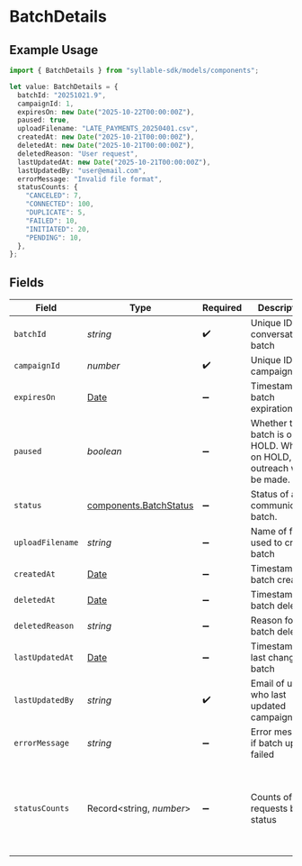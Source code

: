# BatchDetails

## Example Usage

```typescript
import { BatchDetails } from "syllable-sdk/models/components";

let value: BatchDetails = {
  batchId: "20251021.9",
  campaignId: 1,
  expiresOn: new Date("2025-10-22T00:00:00Z"),
  paused: true,
  uploadFilename: "LATE_PAYMENTS_20250401.csv",
  createdAt: new Date("2025-10-21T00:00:00Z"),
  deletedAt: new Date("2025-10-21T00:00:00Z"),
  deletedReason: "User request",
  lastUpdatedAt: new Date("2025-10-21T00:00:00Z"),
  lastUpdatedBy: "user@email.com",
  errorMessage: "Invalid file format",
  statusCounts: {
    "CANCELED": 7,
    "CONNECTED": 100,
    "DUPLICATE": 5,
    "FAILED": 10,
    "INITIATED": 20,
    "PENDING": 10,
  },
};
```

## Fields

| Field                                                                                             | Type                                                                                              | Required                                                                                          | Description                                                                                       | Example                                                                                           |
| ------------------------------------------------------------------------------------------------- | ------------------------------------------------------------------------------------------------- | ------------------------------------------------------------------------------------------------- | ------------------------------------------------------------------------------------------------- | ------------------------------------------------------------------------------------------------- |
| `batchId`                                                                                         | *string*                                                                                          | :heavy_check_mark:                                                                                | Unique ID for conversation batch                                                                  | 20251021.9                                                                                        |
| `campaignId`                                                                                      | *number*                                                                                          | :heavy_check_mark:                                                                                | Unique ID for campaign                                                                            | 1                                                                                                 |
| `expiresOn`                                                                                       | [Date](https://developer.mozilla.org/en-US/docs/Web/JavaScript/Reference/Global_Objects/Date)     | :heavy_minus_sign:                                                                                | Timestamp of batch expiration                                                                     | 2025-10-22T00:00:00Z                                                                              |
| `paused`                                                                                          | *boolean*                                                                                         | :heavy_minus_sign:                                                                                | Whether the batch is on HOLD. When on HOLD, no outreach will be made.                             | true                                                                                              |
| `status`                                                                                          | [components.BatchStatus](../../models/components/batchstatus.md)                                  | :heavy_minus_sign:                                                                                | Status of a communication batch.                                                                  |                                                                                                   |
| `uploadFilename`                                                                                  | *string*                                                                                          | :heavy_minus_sign:                                                                                | Name of file used to create batch                                                                 | LATE_PAYMENTS_20250401.csv                                                                        |
| `createdAt`                                                                                       | [Date](https://developer.mozilla.org/en-US/docs/Web/JavaScript/Reference/Global_Objects/Date)     | :heavy_minus_sign:                                                                                | Timestamp of batch creation                                                                       | 2025-10-21T00:00:00Z                                                                              |
| `deletedAt`                                                                                       | [Date](https://developer.mozilla.org/en-US/docs/Web/JavaScript/Reference/Global_Objects/Date)     | :heavy_minus_sign:                                                                                | Timestamp of batch deletion                                                                       | 2025-10-21T00:00:00Z                                                                              |
| `deletedReason`                                                                                   | *string*                                                                                          | :heavy_minus_sign:                                                                                | Reason for batch deletion                                                                         | User request                                                                                      |
| `lastUpdatedAt`                                                                                   | [Date](https://developer.mozilla.org/en-US/docs/Web/JavaScript/Reference/Global_Objects/Date)     | :heavy_minus_sign:                                                                                | Timestamp of last change to batch                                                                 | 2025-10-21T00:00:00Z                                                                              |
| `lastUpdatedBy`                                                                                   | *string*                                                                                          | :heavy_check_mark:                                                                                | Email of user who last updated campaign                                                           | user@email.com                                                                                    |
| `errorMessage`                                                                                    | *string*                                                                                          | :heavy_minus_sign:                                                                                | Error message if batch upload failed                                                              | Invalid file format                                                                               |
| `statusCounts`                                                                                    | Record<string, *number*>                                                                          | :heavy_minus_sign:                                                                                | Counts of requests by status                                                                      | {<br/>"CANCELED": 7,<br/>"CONNECTED": 100,<br/>"DUPLICATE": 5,<br/>"FAILED": 10,<br/>"INITIATED": 20,<br/>"PENDING": 10<br/>} |